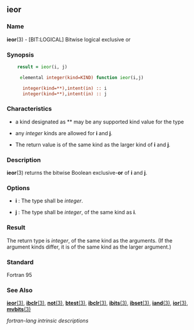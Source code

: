 ## ieor

### **Name**

**ieor**(3) - \[BIT:LOGICAL\] Bitwise logical exclusive or

### **Synopsis**
```fortran
    result = ieor(i, j)
```
```fortran
     elemental integer(kind=KIND) function ieor(i,j)

      integer(kind=**),intent(in) :: i
      integer(kind=**),intent(in) :: j
```
### **Characteristics**

  - a kind designated as ** may be any supported kind value for the type

  - any _integer_ kinds are allowed for **i** and **j**.

  - The return value is of the same kind as the larger kind of **i**
    and **j**.

### **Description**

**ieor**(3) returns the bitwise Boolean exclusive-**or** of **i** and **j**.

### **Options**

- **i**
  : The type shall be _integer_.

- **j**
  : The type shall be _integer_, of the same kind as **i**.

### **Result**

The return type is _integer_, of the same kind as the arguments. (If the
argument kinds differ, it is of the same kind as the larger argument.)

### **Standard**

Fortran 95

### **See Also**

[**ieor**(3)](#ieor),
[**ibclr**(3)](#ibclr),
[**not**(3)](#not),
[**btest**(3)](#btest),
[**ibclr**(3)](#ibclr),
[**ibits**(3)](#ibits),
[**ibset**(3)](#ibset),
[**iand**(3)](#iand),
[**ior**(3)](#ior),
[**mvbits**(3)](#mvbits)

 _fortran-lang intrinsic descriptions_
